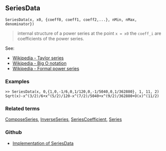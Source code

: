 ## SeriesData

```
SeriesData(x, x0, {coeff0, coeff1, coeff2,...}, nMin, nMax, denominator})
```

> internal structure of a power series at the point `x = x0` the `coeff_i` are coefficients of the power series.

See:
* [Wikipedia - Taylor series](https://en.wikipedia.org/wiki/Taylor_series)
* [Wikipedia - Big O notation](https://en.wikipedia.org/wiki/Big_O_notation)
* [Wikipedia - Formal power series](https://en.wikipedia.org/wiki/Formal_power_series)

### Examples

```
>> SeriesData(x, 0,{1,0,-1/6,0,1/120,0,-1/5040,0,1/362880}, 1, 11, 2) 
Sqrt(x)-x^(3/2)/6+x^(5/2)/120-x^(7/2)/5040+x^(9/2)/362880+O(x)^(11/2)
```

### Related terms
[ComposeSeries](ComposeSeries.md), [InverseSeries](InverseSeries.md), [SeriesCoefficient](SeriesCoefficient.md), [Series](Series.md)

### Github

* [Implementation of SeriesData](https://github.com/axkr/symja_android_library/blob/master/symja_android_library/matheclipse-core/src/main/java/org/matheclipse/core/builtin/SeriesFunctions.java#L1708) 
